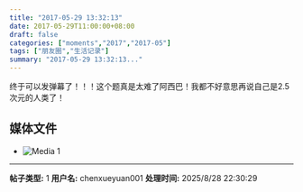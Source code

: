 ```yaml
---
title: "2017-05-29 13:32:13"
date: 2017-05-29T11:00:00+08:00
draft: false
categories: ["moments","2017","2017-05"]
tags: ["朋友圈","生活记录"]
summary: "2017-05-29 13:32:13..."
---
```


终于可以发弹幕了！！！这个题真是太难了阿西巴！我都不好意思再说自己是2.5次元的人类了！

## 媒体文件

- ![Media 1](/Moments/photos/2017-05-29/201705291332130.jpg)

---

**帖子类型:** 1
**用户名:** chenxueyuan001
**处理时间:** 2025/8/28 22:30:29